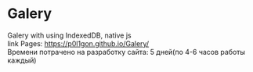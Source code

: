 # Galery
 Galery with using IndexedDB, native js<br />
 link Pages: https://p0l1gon.github.io/Galery/<br />
 Времени потрачено на разработку сайта: 5 дней(по 4-6 часов работы каждый)
